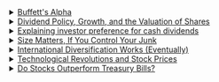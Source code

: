<details>
  <summary>
    <a href='https://papers.ssrn.com/sol3/papers.cfm?abstract_id=3197185'>Buffett's Alpha</a>
  </summary>
</details>

<details>
  <summary>
    <a href='https://www.jstor.org/stable/2351143'>Dividend Policy, Growth, and the Valuation of Shares</a>
  </summary>
</details>

<details>
  <summary>
    <a href='https://www.sciencedirect.com/science/article/abs/pii/0304405X84900254'>Explaining investor preference for cash dividends</a>
  </summary>
</details>


<details>
  <summary>
    <a href='https://papers.ssrn.com/sol3/papers.cfm?abstract_id=2553889'>Size Matters, If You Control Your Junk</a>
  </summary>
</details>


<details>
  <summary>
    <a href='https://www.aqr.com/Insights/Research/Journal-Article/International-Diversification-Works-Eventually'>International Diversification Works (Eventually)</a>
  </summary>
</details>

<details>
  <summary>
    <a href='https://papers.ssrn.com/sol3/papers.cfm?abstract_id=875727'>Technological Revolutions and Stock Prices</a>
  </summary>
</details>


<details>
  <summary>
    <a href='https://papers.ssrn.com/sol3/papers.cfm?abstract_id=2900447'>Do Stocks Outperform Treasury Bills?</a>
  </summary>
</details>

